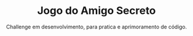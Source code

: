 <h1 align="center"> Jogo do Amigo Secreto </h1>
<p align="center"> Challenge em desenvolvimento, para pratica e aprimoramento de código.</p>
